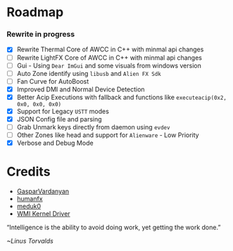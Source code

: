 # Roadmap

### Rewrite in progress

- [x] Rewrite Thermal Core of AWCC in C++ with minmal api changes
- [ ] Rewrite LightFX Core of AWCC in C++ with minmal api changes
- [ ] Gui - Using `Dear ImGui` and some visuals from windows version
- [ ] Auto Zone identify using `libusb` and `Alien FX Sdk`
- [ ] Fan Curve for AutoBoost
- [x] Improved DMI and Normal Device Detection
- [x] Better Acip Executions with fallback and functions like `executeacip(0x2, 0x0, 0x0, 0x0)`
- [x] Support for Legacy `USTT` modes
- [x] JSON Config file and parsing
- [ ] Grab Unmark keys directly from daemon using `evdev`
- [ ] Other Zones like head and support for `Alienware` - Low Priority
- [x] Verbose and Debug Mode

# Credits

- [GasparVardanyan](https://github.com/GasparVardanyan)
- [humanfx](https://github.com/tiagoporsch/humanfx)
- [meduk0](https://github.com/meduk0)
- [WMI Kernel Driver](https://docs.kernel.org/6.16/wmi/devices/alienware-wmi.html)

“Intelligence is the ability to avoid doing work, yet getting the work done.”

_~Linus Torvalds_
